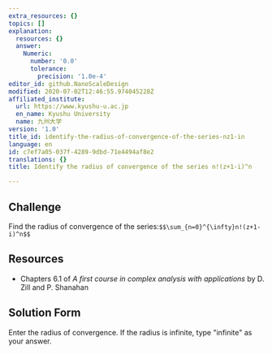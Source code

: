 ```yaml
---
extra_resources: {}
topics: []
explanation:
  resources: {}
  answer:
    Numeric:
      number: '0.0'
      tolerance:
        precision: '1.0e-4'
editor_id: github.NanoScaleDesign
modified: 2020-07-02T12:46:55.974045228Z
affiliated_institute:
  url: https://www.kyushu-u.ac.jp
  en_name: Kyushu University
  name: 九州大学
version: '1.0'
title_id: identify-the-radius-of-convergence-of-the-series-nz1-in
language: en
id: c7ef7a05-037f-4289-9dbd-71e4494af8e2
translations: {}
title: Identify the radius of convergence of the series n!(z+1-i)^n

---
```


## Challenge
Find the radius of convergence of the series:`$$\sum_{n=0}^{\infty}n!(z+1-i)^n$$`

## Resources
- Chapters 6.1 of *A first course in complex analysis with applications* by D. Zill and P. Shanahan


## Solution Form
Enter the radius of convergence.
If the radius is infinite, type "infinite" as your answer.